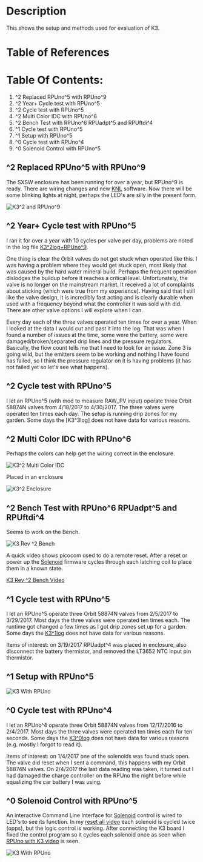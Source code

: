 # Description

This shows the setup and methods used for evaluation of K3.

# Table of References


# Table Of Contents:

1. ^2 Replaced RPUno^5 with RPUno^9
1. ^2 Year+ Cycle test with RPUno^5
1. ^2 Cycle test with RPUno^5
1. ^2 Multi Color IDC with RPUno^6
1. ^2 Bench Test with RPUno^6 RPUadpt^5 and RPUftdi^4
1. ^1 Cycle test with RPUno^5
1. ^1 Setup with RPUno^5
1. ^0 Cycle test with RPUno^4
1. ^0 Solenoid Control with RPUno^5


## ^2 Replaced RPUno^5 with RPUno^9

The SXSW enclosure has been running for over a year, but RPUno^9 is ready. There are wiring changes and new [KNL] software.  Now there will be some blinking lights at night, perhaps the LED's are silly in the present form. 

[KNL]: https://github.com/epccs/RPUno/tree/master/KNL

![K3^2 and RPUno^9](./K3^2+RPUno^9+RPUadpt^5_wValvesLedStringsPvBat.jpg "K3^2 and RPUno^9")


## ^2 Year+ Cycle test with RPUno^5

I ran it for over a year with 10 cycles per valve per day, problems are noted in the log file [K3^2log+RPUno^9]. 

[K3^2log+RPUno^9]: ./K3^2+RPUno^5_log.txt

One thing is clear the Orbit valves do not get stuck when operated like this. I was having a problem where they would get stuck open, most likely that was caused by the hard water mineral build. Perhaps the frequent operation dislodges the buildup before it reaches a critical level. Unfortunately, the valve is no longer on the mainstream market. It received a lot of complaints about sticking (which were true from my experience). Having said that I still like the valve design, it is incredibly fast acting and is clearly durable when used with a frequency beyond what the controller it was sold with did. There are other valve options I will explore when I can.

Every day each of the three valves operated ten times for over a year. When I looked at the data I would cut and past it into the log. That was when I found a number of issues at the time, some were the battery, some were damaged/broken/separated drip lines and the pressure regulators. Basically, the flow count tells me that I need to look for an issue.  Zone 3 is going wild, but the emitters seem to be working and nothing I have found has failed, so I think the pressure regulator on it is having problems (it has not failed yet so let's see what happens).


## ^2 Cycle test with RPUno^5

I let an RPUno^5 (with mod to measure RAW_PV input) operate three Orbit 58874N valves from 4/18/2017 to 4/30/2017. The three valves were operated ten times each day. The setup is running drip zones for my garden. Some days the [K3^3log] does not have data for various reasons.

[K3^2log]: ./K3^2log.txt


## ^2 Multi Color IDC with RPUno^6

Perhaps the colors can help get the wiring correct in the enclosure.

![K3^2 Multi Color IDC](./K3^2_RPUno^6_MultiIDC.jpg "K3^2 Multi Color IDC")

Placed in an enclosure

![K3^2 Enclosure](./K3^2+RPUno^5+RPUadpt^5_WithValvesPvBat.jpg "K3^2 Enclosure")


## ^2 Bench Test with RPUno^6 RPUadpt^5 and RPUftdi^4

Seems to work on the Bench.

![K3 Rev ^2 Bench](./K3^2_RPUno^6_RPUadpt^5_RPUftdi^4_BenchTest.jpg "K3 ^2 Bench")

A quick video shows picocom used to do a remote reset. After a reset or power up the [Solenoid] firmware cycles through each latching coil to place them in a known state.

[K3 Rev ^2 Bench Video](http://rpubus.org/Video/RPUno%5E6_RPUadpt%5E5_RPUftdi%5E4_K3%5E2_RemoteReset.mp4 "K3 ^2 Bench Video")


## ^1 Cycle test with RPUno^5

I let an RPUno^5 operate three Orbit 58874N valves from 2/5/2017 to 3/29/2017. Most days the three valves were operated ten times each. The runtime got changed a few times as I got drip zones set up for a garden. Some days the [K3^1log] does not have data for various reasons.

[K3^1log]: ./K3^1log.txt

Items of interest: on 3/19/2017 RPUadpt^4 was placed in enclosure, also disconnect the battery thermistor, and removed the LT3652 NTC input pin thermistor.


## ^1 Setup with RPUno^5

![K3 With RPUno](./K3^1+RPUno^5+RPUadpt^4_wValvesPvBat.jpg "K3 With RPUno")


## ^0 Cycle test with RPUno^4

I let an RPUno^4 operate three Orbit 58874N valves from 12/17/2016 to 2/4/2017. Most days the three valves were operated ten times each for ten seconds. Some days the [K3^0log] does not have data for various reasons (e.g. mostly I forgot to read it).

[K3^0log]: ./K3^0log.txt

Items of interest: on 1/4/2017 one of the solenoids was found stuck open. The valve did reset when I sent a command, this happens with my Orbit 58874N valves. On 2/4/2017 the last data reading was taken, it turned out I had damaged the charge controller on the RPUno the night before while equalizing the car battery I was using.


## ^0 Solenoid Control with RPUno^5

An interactive Command Line Interface for [Solenoid] control is wired to LED's to see its function. In my [reset all video] each solenoid is cycled twice (opps), but the logic control is working. After connecting the K3 board I fixed the control program so it cycles each solenoid once as seen when [RPUno with K3 video] is seen. 
    
[Solenoid]: https://github.com/epccs/RPUno/tree/master/Solenoid
[reset all video]: http://rpubus.org/Video/14140%5E5_SolenoidResetAllLogic.mp4
[RPUno with K3 video]: http://rpubus.org/Video/14140%5E5WithK3%5E0.mp4

![K3 With RPUno](./K3^0WithRPUno^5.jpg "K3 With RPUno")




